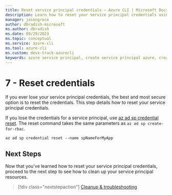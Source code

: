 ```yaml
---
title: Reset service principal credentials – Azure CLI | Microsoft Docs
description: Learn how to reset your service principal credentials using Azure CLI.
manager: jasongroce
author: dbradish-microsoft
ms.author: dbradish
ms.date: 09/29/2023
ms.topic: conceptual
ms.service: azure-cli
ms.tool: azure-cli
ms.custom: devx-track-azurecli
keywords: azure service principal, create service principal azure, create service principal azure cli
---
```


# 7 - Reset credentials

If you ever lose your service principal credentials, the best and most secure option is to reset the credentials.
This step details how to reset your service principal credentials.

If you lose the credentials for a service principal, use [az ad sp credential reset](/cli/azure/ad/sp/credential#az-ad-sp-credential-reset). The reset command takes the same parameters
as `az ad sp create-for-rbac`.

```azurecli-interactive
az ad sp credential reset --name spNameForMyApp
```

## Next Steps

Now that you've learned how to reset your service principal credentials, proceed to the next step to see how to clean up your service principal resources.

> [!div class="nextstepaction"]
> [Cleanup & troubleshooting](./azure-cli-sp-tutorial-8.md)

